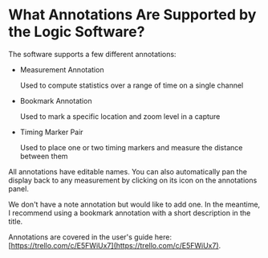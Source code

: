 # What Annotations Are Supported by the Logic Software?

The software supports a few different annotations:

* Measurement Annotation

    Used to compute statistics over a range of time on a single channel

* Bookmark Annotation

    Used to mark a specific location and zoom level in a capture

* Timing Marker Pair

    Used to place one or two timing markers and measure the distance between them

All annotations have editable names. You can also automatically pan the display back to any measurement by clicking on its icon on the annotations panel.

We don't have a note annotation but would like to add one. In the meantime, I recommend using a bookmark annotation with a short description in the title.

Annotations are covered in the user's guide here: [https://trello.com/c/E5FWiUx7](https://trello.com/c/E5FWiUx7).

